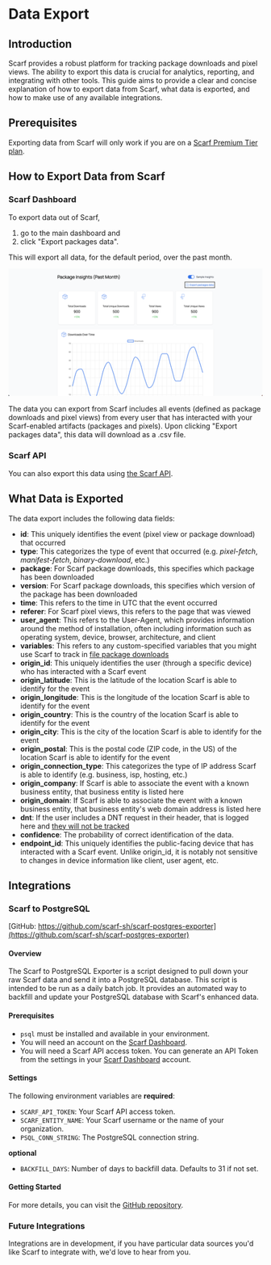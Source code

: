 # Data Export

## Introduction

Scarf provides a robust platform for tracking package downloads and pixel views. The ability to export this data is crucial for analytics, reporting, and integrating with other tools. This guide aims to provide a clear and concise explanation of how to export data from Scarf, what data is exported, and how to make use of any available integrations.

## Prerequisites

Exporting data from Scarf will only work if you are on a [Scarf Premium Tier plan](https://about.scarf.sh/#pricing-section).

## How to Export Data from Scarf

### Scarf Dashboard

To export data out of Scarf,

1. go to the main dashboard and
2. click "Export packages data".

This will export all data, for the default period, over the past month.

![Export packages data](assets/pics/data-export/export-packages-data.png)

The data you can export from Scarf includes all events (defined as package downloads and pixel views) from every user that has interacted with your Scarf-enabled artifacts (packages and pixels). Upon clicking "Export packages data", this data will download as a .csv file.

### Scarf API

You can also export this data using [the Scarf API](https://api-docs.scarf.sh/v2.html).

## What Data is Exported

The data export includes the following data fields:

- **id**: This uniquely identifies the event (pixel view or package download) that occurred
- **type**: This categorizes the type of event that occurred (e.g. *pixel-fetch*, *manifest-fetch*, *binary-download*, etc.)
- **package**: For Scarf package downloads, this specifies which package has been downloaded
- **version**: For Scarf package downloads, this specifies which version of the package has been downloaded
- **time**: This refers to the time in UTC that the event occurred
- **referer**: For Scarf pixel views, this refers to the page that was viewed
- **user_agent**: This refers to the User-Agent, which provides information around the method of installation, often including information such as operating system, device, browser, architecture, and client
- **variables**: This refers to any custom-specified variables that you might use Scarf to track in [file package downloads](/packages/#files)
- **origin_id**: This uniquely identifies the user (through a specific device) who has interacted with a Scarf event
- **origin_latitude**: This is the latitude of the location Scarf is able to identify for the event
- **origin_longitude**: This is the longitude of the location Scarf is able to identify for the event
- **origin_country**: This is the country of the location Scarf is able to identify for the event
- **origin_city**: This is the city of the location Scarf is able to identify for the event
- **origin_postal**: This is the postal code (ZIP code, in the US) of the location Scarf is able to identify for the event
- **origin_connection_type**: This categorizes the type of IP address Scarf is able to identify (e.g. business, isp, hosting, etc.)
- **origin_company**: If Scarf is able to associate the event with a known business entity, that business entity is listed here
- **origin_domain**: If Scarf is able to associate the event with a known business entity, that business entity's web domain address is listed here
- **dnt**: If the user includes a DNT request in their header, that is logged here and [they will not be tracked](/gateway/#do-not-track)
- **confidence**: The probability of correct identification of the data.
- **endpoint_id**: This uniquely identifies the public-facing device that has interacted with a Scarf event. Unlike origin_id, it is notably not sensitive to changes in device information like client, user agent, etc.

## Integrations

### Scarf to PostgreSQL

[GitHub: https://github.com/scarf-sh/scarf-postgres-exporter](https://github.com/scarf-sh/scarf-postgres-exporter)

#### Overview

The Scarf to PostgreSQL Exporter is a script designed to pull down your raw Scarf data and send it into a PostgreSQL database. This script is intended to be run as a daily batch job. It provides an automated way to backfill and update your PostgreSQL database with Scarf's enhanced data.

#### Prerequisites

- `psql` must be installed and available in your environment.
- You will need an account on the [Scarf Dashboard](https://app.scarf.sh).
- You will need a Scarf API access token. You can generate an API Token from the settings in your [Scarf Dashboard](https://app.scarf.sh) account.

#### Settings

The following environment variables are **required**:

- `SCARF_API_TOKEN`: Your Scarf API access token.
- `SCARF_ENTITY_NAME`: Your Scarf username or the name of your organization.
- `PSQL_CONN_STRING`: The PostgreSQL connection string.

**optional**

- `BACKFILL_DAYS`: Number of days to backfill data. Defaults to 31 if not set.

#### Getting Started

For more details, you can visit the [GitHub repository](https://github.com/scarf-sh/scarf-postgres-exporter).

### Future Integrations

Integrations are in development, if you have particular data sources you'd like Scarf to integrate with, we'd love to hear from you.
